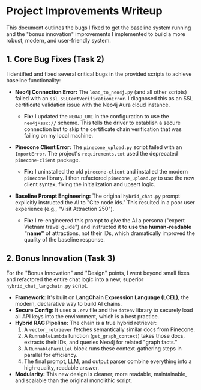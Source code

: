 # Project Improvements Writeup

This document outlines the bugs I fixed to get the baseline system running and the "bonus innovation" improvements I implemented to build a more robust, modern, and user-friendly system.

## 1. Core Bug Fixes (Task 2)

I identified and fixed several critical bugs in the provided scripts to achieve baseline functionality:

* **Neo4j Connection Error:** The `load_to_neo4j.py` (and all other scripts) failed with an `ssl.SSLCertVerificationError`. I diagnosed this as an SSL certificate validation issue with the Neo4j Aura cloud instance.
    * **Fix:** I updated the `NEO4J_URI` in the configuration to use the `neo4j+ssc://` scheme. This tells the driver to establish a secure connection but to skip the certificate chain verification that was failing on my local machine.

* **Pinecone Client Error:** The `pinecone_upload.py` script failed with an `ImportError`. The project's `requirements.txt` used the deprecated `pinecone-client` package.
    * **Fix:** I uninstalled the old `pinecone-client` and installed the modern `pinecone` library. I then refactored `pinecone_upload.py` to use the new client syntax, fixing the initialization and upsert logic.

* **Baseline Prompt Engineering:** The original `hybrid_chat.py` prompt explicitly instructed the AI to "Cite node ids." This resulted in a poor user experience (e.g., "Visit Attraction 250").
    * **Fix:** I re-engineered this prompt to give the AI a persona ("expert Vietnam travel guide") and instructed it to **use the human-readable "name"** of attractions, not their IDs, which dramatically improved the quality of the baseline response.

## 2. Bonus Innovation (Task 3)

For the "Bonus Innovation" and "Design" points, I went beyond small fixes and refactored the entire chat logic into a new, superior `hybrid_chat_langchain.py` script.

* **Framework:** It's built on **LangChain Expression Language (LCEL)**, the modern, declarative way to build AI chains.
* **Secure Config:** It uses a `.env` file and the `dotenv` library to securely load all API keys into the environment, which is a best practice.
* **Hybrid RAG Pipeline:** The chain is a true hybrid retriever:
    1.  A `vector_retriever` fetches semantically similar docs from Pinecone.
    2.  A `RunnableLambda` function (`get_graph_context`) takes those docs, extracts their IDs, and queries Neo4j for related "graph facts."
    3.  A `RunnableParallel` block runs these context-gathering steps in parallel for efficiency.
    4.  The final prompt, LLM, and output parser combine everything into a high-quality, readable answer.
* **Modularity:** This new design is cleaner, more readable, maintainable, and scalable than the original monolithic script.